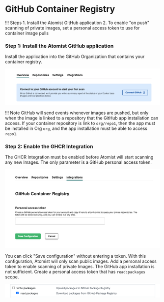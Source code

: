 # GitHub Container Registry

!!! Steps
    1. Install the Atomist GitHub application
    2. To enable "on push" scanning of private images, set a personal access token to use for container image pulls

### Step 1:  Install the Atomist GitHub application

Install the application into the GitHub Organization that contains your container registry.

![install](img/ghcr/install.png)

!!! Note
    GitHub will send events whenever images are pushed, but only when the image is linked to a repository that 
    the GitHub app installation can access.  If your container repository is link to `org/repo1`, then the app must be
    installed in Org `org`, and the app installation must be able to access `repo1`.

### Step 2:  Enable the GHCR Integration  

The GHCR Integration must be enabled before Atomist will start scanning any new Images.  The only parameter is a GitHub 
personal access token.

![config](img/ghcr/config.png)

You can click "Save configuration" without entering a token.  With this configuration, Atomist will only scan public images.
Add a personal access token to enable scanning of private Images.  The GitHub app installation is not sufficient.
Create a personal access token that has `read:packages` scope.

![pat](img/ghcr/pat.png)

